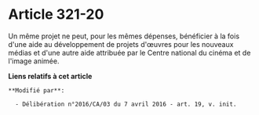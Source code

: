 # Article 321-20

Un même projet ne peut, pour les mêmes dépenses, bénéficier à la fois  d'une aide au développement de projets d'œuvres pour
les nouveaux médias  et d'une autre aide attribuée par le Centre national du cinéma et de  l'image animée.

**Liens relatifs à cet article**

	**Modifié par**:

	  - Délibération n°2016/CA/03 du 7 avril 2016 - art. 19, v. init.
